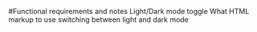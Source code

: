 #Functional requirements and notes
Light/Dark mode toggle
What HTML markup to use
switching between light and dark mode